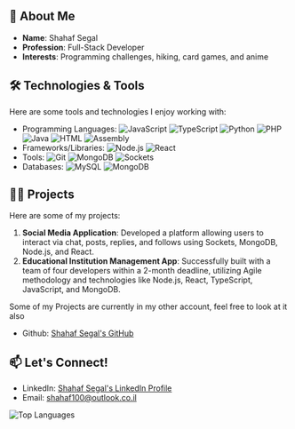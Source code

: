 ## 🚀 About Me

- **Name**: Shahaf Segal
- **Profession**: Full-Stack Developer
- **Interests**: Programming challenges, hiking, card games, and anime

## 🛠️ Technologies & Tools

Here are some tools and technologies I enjoy working with:

- Programming Languages: ![JavaScript](https://img.shields.io/badge/-JavaScript-F7DF1E?logo=javascript&logoColor=black) ![TypeScript](https://img.shields.io/badge/-TypeScript-3178C6?logo=typescript&logoColor=white) ![Python](https://img.shields.io/badge/-Python-3776AB?logo=python&logoColor=white) ![PHP](https://img.shields.io/badge/-PHP-777BB4?logo=php&logoColor=white) ![Java](https://img.shields.io/badge/-Java-007396?logo=java&logoColor=white) ![HTML](https://img.shields.io/badge/-HTML-E34F26?logo=html5&logoColor=white) ![Assembly](https://img.shields.io/badge/-Assembly-525252?logo=none)
- Frameworks/Libraries: ![Node.js](https://img.shields.io/badge/-Node.js-339933?logo=node.js&logoColor=white) ![React](https://img.shields.io/badge/-React-61DAFB?logo=react&logoColor=black)
- Tools: ![Git](https://img.shields.io/badge/-Git-F05032?logo=git&logoColor=white) ![MongoDB](https://img.shields.io/badge/-MongoDB-47A248?logo=mongodb&logoColor=white) ![Sockets](https://img.shields.io/badge/-Sockets-525252?logo=none)
- Databases: ![MySQL](https://img.shields.io/badge/-MySQL-4479A1?logo=mysql&logoColor=white) ![MongoDB](https://img.shields.io/badge/-MongoDB-47A248?logo=mongodb&logoColor=white)


## 👨‍💻 Projects

Here are some of my projects:

1. **Social Media Application**: Developed a platform allowing users to interact via chat, posts, replies, and follows using Sockets, MongoDB, Node.js, and React.
2. **Educational Institution Management App**: Successfully built with a team of four developers within a 2-month deadline, utilizing Agile methodology and technologies like Node.js, React, TypeScript, JavaScript, and MongoDB.

Some of my Projects are currently in my other account, feel free to look at it also
- Github: [Shahaf Segal's GitHub](https://github.com/shahafSegal)

## 📫 Let's Connect!

- LinkedIn: [Shahaf Segal's LinkedIn Profile](http://www.linkedin.com/in/shahaf-segal-308883288)
- Email: [shahaf100@outlook.co.il](mailto:shahaf100@outlook.co.il)

![Top Languages](https://github-readme-stats.vercel.app/api/top-langs/?username=shahaf-Segal&layout=compact&theme=radical)


